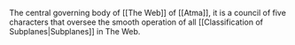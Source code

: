 The central governing body of [[The Web]] of [[Atma]], it is a council of five characters that oversee the smooth operation of all [[Classification of Subplanes|Subplanes]] in The Web.